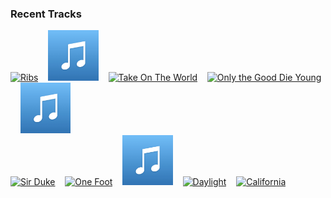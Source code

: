 ### Recent Tracks
[<img src='https://lastfm.freetls.fastly.net/i/u/300x300/bf9dabcbd7d199f68da2e6a16300d260.png' width='16%' height='16%' alt='Ribs'>](https://www.last.fm/music/lorde/_/ribs)&nbsp;&nbsp;&nbsp;&nbsp;[<img src='https://github.com/atfinke/atfinke/blob/master/placeholder.jpeg?raw=true' width='16%' height='16%' alt='Something Else'>](https://www.last.fm/music/the%2bkelseys/_/something%2belse)&nbsp;&nbsp;&nbsp;&nbsp;[<img src='https://lastfm.freetls.fastly.net/i/u/300x300/c046b597086b1d54725a8cd69efa190d.png' width='16%' height='16%' alt='Take On The World'>](https://www.last.fm/music/you%2bme%2bat%2bsix/_/take%2bon%2bthe%2bworld)&nbsp;&nbsp;&nbsp;&nbsp;[<img src='https://lastfm.freetls.fastly.net/i/u/300x300/124d18bbd0eb42f8941431733c5e8783.png' width='16%' height='16%' alt='Only the Good Die Young'>](https://www.last.fm/music/billy%2bjoel/_/only%2bthe%2bgood%2bdie%2byoung)&nbsp;&nbsp;&nbsp;&nbsp;[<img src='https://github.com/atfinke/atfinke/blob/master/placeholder.jpeg?raw=true' width='16%' height='16%' alt='Stumblin Home'>](https://www.last.fm/music/smallpools/_/stumblin%2527%2bhome)&nbsp;&nbsp;&nbsp;&nbsp;<br>[<img src='https://lastfm.freetls.fastly.net/i/u/300x300/89082b98c5c94310c3335e272e9da9db.png' width='16%' height='16%' alt='Sir Duke'>](https://www.last.fm/music/stevie%2bwonder/_/sir%2bduke)&nbsp;&nbsp;&nbsp;&nbsp;[<img src='https://lastfm.freetls.fastly.net/i/u/300x300/9bfe9ba392c6d64625db0d28c9dc64cb.png' width='16%' height='16%' alt='One Foot'>](https://www.last.fm/music/walk%2bthe%2bmoon/_/one%2bfoot)&nbsp;&nbsp;&nbsp;&nbsp;[<img src='https://github.com/atfinke/atfinke/blob/master/placeholder.jpeg?raw=true' width='16%' height='16%' alt='Electric Love'>](https://www.last.fm/music/b%25c3%2598rns/_/electric%2blove)&nbsp;&nbsp;&nbsp;&nbsp;[<img src='https://lastfm.freetls.fastly.net/i/u/300x300/cb40fb320ee843dbbc1e4eae29ed3bfe.png' width='16%' height='16%' alt='Daylight'>](https://www.last.fm/music/matt%2b%2526%2bkim/_/daylight)&nbsp;&nbsp;&nbsp;&nbsp;[<img src='https://lastfm.freetls.fastly.net/i/u/300x300/4d6adc008d30541f601197254a22fdff.png' width='16%' height='16%' alt='California'>](https://www.last.fm/music/o.a.r./_/california)&nbsp;&nbsp;&nbsp;&nbsp;<br>